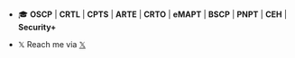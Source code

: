 
- 🎓 **OSCP** | **CRTL** | **CPTS** | **ARTE** | **CRTO** | **eMAPT** | **BSCP** | **PNPT** | **CEH** | **Security+**

- 𝕏 Reach me via <a href="https://x.com/0xqrx">𝕏</a> 
 

